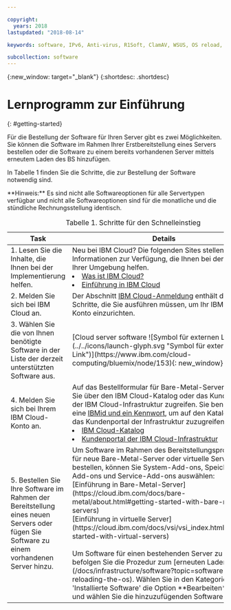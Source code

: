 ```yaml
---

copyright:
  years: 2018
lastupdated: "2018-08-14"

keywords: software, IPv6, Anti-virus, R1Soft, ClamAV, WSUS, OS reload, operating system, Email, Red Hat

subcollection: software
---
```


{:new_window: target="_blank"}
{:shortdesc: .shortdesc}

# Lernprogramm zur Einführung
{: #getting-started}

Für die Bestellung der Software für Ihren Server gibt es zwei Möglichkeiten. Sie können die Software im Rahmen Ihrer Erstbereitstellung eines Servers bestellen oder die Software zu einem bereits vorhandenen Server mittels erneutem Laden des BS hinzufügen.

In Tabelle 1 finden Sie die Schritte, die zur Bestellung der Software notwendig sind.
<table>
   <CAPTION>Tabelle 1. Schritte für den Schnelleinstieg</CAPTION>
   <THEAD>
   <TR>
   <th>Task</th>
   <th>Details</th>
   </TR>
   </THEAD>
  <TBODY>
   <tr>
   <td>1. Lesen Sie die Inhalte, die Ihnen bei der Implementierung helfen.</td>
   <td>Neu bei IBM Cloud? Die folgenden Sites stellen nützliche Informationen zur Verfügung, die Ihnen bei der Planung Ihrer Umgebung helfen.
   <li><a href="https://ibm.com/cloud-computing/">Was ist IBM Cloud?</a></li>
   <li><a href="https://ibm.com/cloud/get-started">Einführung in IBM Cloud</a></li>
   </td>
   <tr>
   <td>2. Melden Sie sich bei IBM Cloud an.</td>
   <td>Der Abschnitt <a href="https://cloud.ibm.com/docs/account?topic=account-signup#signup">IBM Cloud-Anmeldung</a> enthält die Schritte, die Sie ausführen müssen, um Ihr IBM Cloud-Konto einzurichten.</td>
 <tr>
   <td>3. Wählen Sie die von Ihnen benötigte Software in der Liste der derzeit unterstützten Software aus.</td>
   <td>[Cloud server software ![Symbol für externen Link](../../icons/launch-glyph.svg "Symbol für externen Link")](https://www.ibm.com/cloud-computing/bluemix/node/153){: new_window}</td>
   **Hinweis:** Es sind nicht alle Softwareoptionen für alle Servertypen verfügbar und nicht alle Softwareoptionen sind für die monatliche und die stündliche Rechnungsstellung identisch.
 <tr>
   <td>4. Melden Sie sich bei Ihrem IBM Cloud-Konto an.</td>
   <td>Auf das Bestellformular für Bare-Metal-Server können Sie über den IBM Cloud-Katalog oder das Kundenportal der IBM Cloud-Infrastruktur zugreifen. Sie benötigen eine <a href="https://cloud.ibm.com/docs/customer-portal/getting-started.html#getting-started">IBMid und ein Kennwort</a>, um auf den Katalog und das Kundenportal der Infrastruktur zuzugreifen.
   <li><a href="https://cloud.ibm.com/catalog/">IBM Cloud-Katalog</a></li>
   <li><a href="https://control.softlayer.com">Kundenportal der IBM Cloud-Infrastruktur</a></li>  
   </td>
   <tr>   
   <td>5. Bestellen Sie Ihre Software im Rahmen der Bereitstellung eines neuen Servers oder fügen Sie Software zu einem vorhandenen Server hinzu.</td>
   <td>Um Software im Rahmen des Bereitstellungsprozesses für neue Bare-Metal-Server oder virtuelle Server zu bestellen, können Sie System-Add-ons, Speicher-Add-ons und Service-Add-ons auswählen:<br>
   [Einführung in Bare-Metal-Server](https://cloud.ibm.com/docs/bare-metal/about.html#getting-started-with-bare-metal-servers)<br>
   [Einführung in virtuelle Server](https://cloud.ibm.com/docs/vsi/vsi_index.html#getting-started-with-virtual-servers) <br><br>
   Um Software für einen bestehenden Server zu bestellen, befolgen Sie die Prozedur zum [erneuten Laden des BS](/docs/infrastructure/software?topic=software-reloading-the-os). Wählen Sie in den Kategorien 'Installierte Software' die Option **Bearbeiten** aus und wählen Sie die hinzuzufügenden Software aus.<br>
  </TBODY>
</table>
